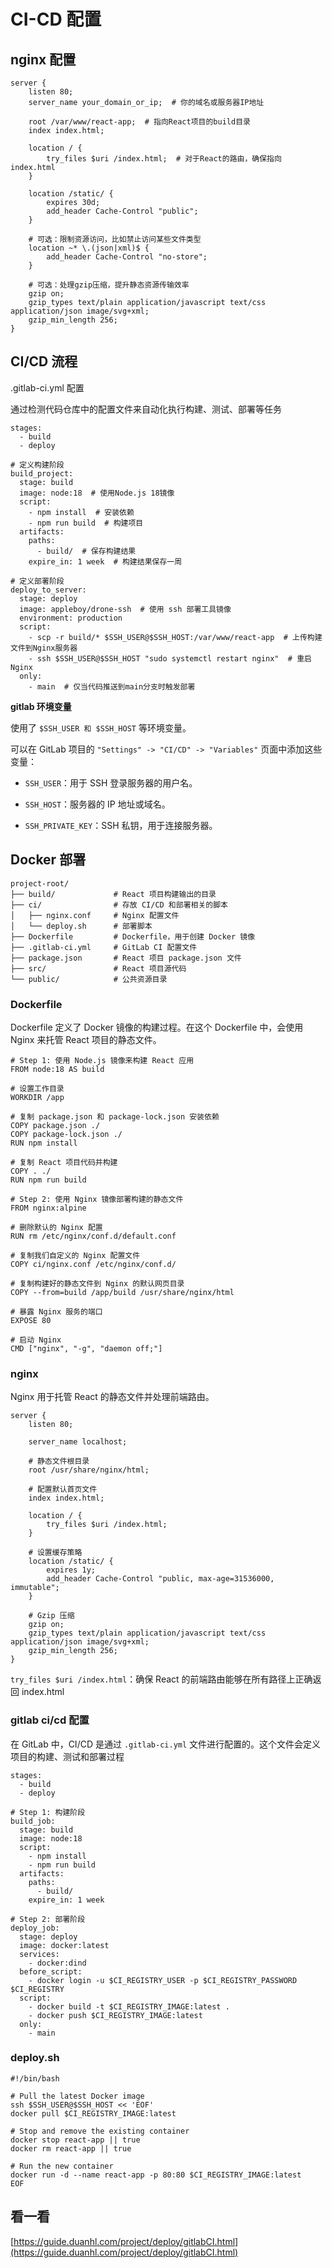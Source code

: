 # CI-CD 配置

## nginx 配置

```
server {
    listen 80;
    server_name your_domain_or_ip;  # 你的域名或服务器IP地址

    root /var/www/react-app;  # 指向React项目的build目录
    index index.html;

    location / {
        try_files $uri /index.html;  # 对于React的路由，确保指向index.html
    }

    location /static/ {
        expires 30d;
        add_header Cache-Control "public";
    }

    # 可选：限制资源访问，比如禁止访问某些文件类型
    location ~* \.(json|xml)$ {
        add_header Cache-Control "no-store";
    }

    # 可选：处理gzip压缩，提升静态资源传输效率
    gzip on;
    gzip_types text/plain application/javascript text/css application/json image/svg+xml;
    gzip_min_length 256;
}
```

## CI/CD 流程

.gitlab-ci.yml 配置

通过检测代码仓库中的配置文件来自动化执行构建、测试、部署等任务

```
stages:
  - build
  - deploy

# 定义构建阶段
build_project:
  stage: build
  image: node:18  # 使用Node.js 18镜像
  script:
    - npm install  # 安装依赖
    - npm run build  # 构建项目
  artifacts:
    paths:
      - build/  # 保存构建结果
    expire_in: 1 week  # 构建结果保存一周

# 定义部署阶段
deploy_to_server:
  stage: deploy
  image: appleboy/drone-ssh  # 使用 ssh 部署工具镜像
  environment: production
  script:
    - scp -r build/* $SSH_USER@$SSH_HOST:/var/www/react-app  # 上传构建文件到Nginx服务器
    - ssh $SSH_USER@$SSH_HOST "sudo systemctl restart nginx"  # 重启Nginx
  only:
    - main  # 仅当代码推送到main分支时触发部署
```

**gitlab 环境变量**

使用了 `$SSH_USER 和 $SSH_HOST` 等环境变量。

可以在 GitLab 项目的 `"Settings" -> "CI/CD" -> "Variables"` 页面中添加这些变量：

- `SSH_USER`：用于 SSH 登录服务器的用户名。

- `SSH_HOST`：服务器的 IP 地址或域名。

- `SSH_PRIVATE_KEY`：SSH 私钥，用于连接服务器。

## Docker 部署

```
project-root/
├── build/             # React 项目构建输出的目录
├── ci/                # 存放 CI/CD 和部署相关的脚本
│   ├── nginx.conf     # Nginx 配置文件
│   └── deploy.sh      # 部署脚本
├── Dockerfile         # Dockerfile，用于创建 Docker 镜像
├── .gitlab-ci.yml     # GitLab CI 配置文件
├── package.json       # React 项目 package.json 文件
├── src/               # React 项目源代码
└── public/            # 公共资源目录
```

### Dockerfile

Dockerfile 定义了 Docker 镜像的构建过程。在这个 Dockerfile 中，会使用 Nginx 来托管 React 项目的静态文件。

```
# Step 1: 使用 Node.js 镜像来构建 React 应用
FROM node:18 AS build

# 设置工作目录
WORKDIR /app

# 复制 package.json 和 package-lock.json 安装依赖
COPY package.json ./
COPY package-lock.json ./
RUN npm install

# 复制 React 项目代码并构建
COPY . ./
RUN npm run build

# Step 2: 使用 Nginx 镜像部署构建的静态文件
FROM nginx:alpine

# 删除默认的 Nginx 配置
RUN rm /etc/nginx/conf.d/default.conf

# 复制我们自定义的 Nginx 配置文件
COPY ci/nginx.conf /etc/nginx/conf.d/

# 复制构建好的静态文件到 Nginx 的默认网页目录
COPY --from=build /app/build /usr/share/nginx/html

# 暴露 Nginx 服务的端口
EXPOSE 80

# 启动 Nginx
CMD ["nginx", "-g", "daemon off;"]

```

### nginx

Nginx 用于托管 React 的静态文件并处理前端路由。

```
server {
    listen 80;

    server_name localhost;

    # 静态文件根目录
    root /usr/share/nginx/html;

    # 配置默认首页文件
    index index.html;

    location / {
        try_files $uri /index.html;
    }

    # 设置缓存策略
    location /static/ {
        expires 1y;
        add_header Cache-Control "public, max-age=31536000, immutable";
    }

    # Gzip 压缩
    gzip on;
    gzip_types text/plain application/javascript text/css application/json image/svg+xml;
    gzip_min_length 256;
}
```

`try_files $uri /index.html`：确保 React 的前端路由能够在所有路径上正确返回 index.html

### gitlab ci/cd 配置

在 GitLab 中，CI/CD 是通过 `.gitlab-ci.yml` 文件进行配置的。这个文件会定义项目的构建、测试和部署过程

```
stages:
  - build
  - deploy

# Step 1: 构建阶段
build_job:
  stage: build
  image: node:18
  script:
    - npm install
    - npm run build
  artifacts:
    paths:
      - build/
    expire_in: 1 week

# Step 2: 部署阶段
deploy_job:
  stage: deploy
  image: docker:latest
  services:
    - docker:dind
  before_script:
    - docker login -u $CI_REGISTRY_USER -p $CI_REGISTRY_PASSWORD $CI_REGISTRY
  script:
    - docker build -t $CI_REGISTRY_IMAGE:latest .
    - docker push $CI_REGISTRY_IMAGE:latest
  only:
    - main
```

### deploy.sh

```
#!/bin/bash

# Pull the latest Docker image
ssh $SSH_USER@$SSH_HOST << 'EOF'
docker pull $CI_REGISTRY_IMAGE:latest

# Stop and remove the existing container
docker stop react-app || true
docker rm react-app || true

# Run the new container
docker run -d --name react-app -p 80:80 $CI_REGISTRY_IMAGE:latest
EOF
```

## 看一看

[https://guide.duanhl.com/project/deploy/gitlabCI.html](https://guide.duanhl.com/project/deploy/gitlabCI.html)
